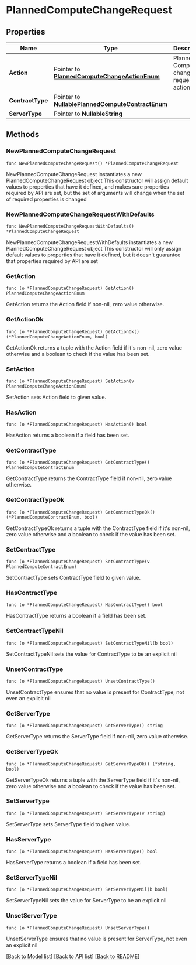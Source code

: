 # PlannedComputeChangeRequest

## Properties

Name | Type | Description | Notes
------------ | ------------- | ------------- | -------------
**Action** | Pointer to [**PlannedComputeChangeActionEnum**](PlannedComputeChangeActionEnum.md) | Planned Compute change request action type | [optional] 
**ContractType** | Pointer to [**NullablePlannedComputeContractEnum**](PlannedComputeContractEnum.md) |  | [optional] 
**ServerType** | Pointer to **NullableString** |  | [optional] 

## Methods

### NewPlannedComputeChangeRequest

`func NewPlannedComputeChangeRequest() *PlannedComputeChangeRequest`

NewPlannedComputeChangeRequest instantiates a new PlannedComputeChangeRequest object
This constructor will assign default values to properties that have it defined,
and makes sure properties required by API are set, but the set of arguments
will change when the set of required properties is changed

### NewPlannedComputeChangeRequestWithDefaults

`func NewPlannedComputeChangeRequestWithDefaults() *PlannedComputeChangeRequest`

NewPlannedComputeChangeRequestWithDefaults instantiates a new PlannedComputeChangeRequest object
This constructor will only assign default values to properties that have it defined,
but it doesn't guarantee that properties required by API are set

### GetAction

`func (o *PlannedComputeChangeRequest) GetAction() PlannedComputeChangeActionEnum`

GetAction returns the Action field if non-nil, zero value otherwise.

### GetActionOk

`func (o *PlannedComputeChangeRequest) GetActionOk() (*PlannedComputeChangeActionEnum, bool)`

GetActionOk returns a tuple with the Action field if it's non-nil, zero value otherwise
and a boolean to check if the value has been set.

### SetAction

`func (o *PlannedComputeChangeRequest) SetAction(v PlannedComputeChangeActionEnum)`

SetAction sets Action field to given value.

### HasAction

`func (o *PlannedComputeChangeRequest) HasAction() bool`

HasAction returns a boolean if a field has been set.

### GetContractType

`func (o *PlannedComputeChangeRequest) GetContractType() PlannedComputeContractEnum`

GetContractType returns the ContractType field if non-nil, zero value otherwise.

### GetContractTypeOk

`func (o *PlannedComputeChangeRequest) GetContractTypeOk() (*PlannedComputeContractEnum, bool)`

GetContractTypeOk returns a tuple with the ContractType field if it's non-nil, zero value otherwise
and a boolean to check if the value has been set.

### SetContractType

`func (o *PlannedComputeChangeRequest) SetContractType(v PlannedComputeContractEnum)`

SetContractType sets ContractType field to given value.

### HasContractType

`func (o *PlannedComputeChangeRequest) HasContractType() bool`

HasContractType returns a boolean if a field has been set.

### SetContractTypeNil

`func (o *PlannedComputeChangeRequest) SetContractTypeNil(b bool)`

 SetContractTypeNil sets the value for ContractType to be an explicit nil

### UnsetContractType
`func (o *PlannedComputeChangeRequest) UnsetContractType()`

UnsetContractType ensures that no value is present for ContractType, not even an explicit nil
### GetServerType

`func (o *PlannedComputeChangeRequest) GetServerType() string`

GetServerType returns the ServerType field if non-nil, zero value otherwise.

### GetServerTypeOk

`func (o *PlannedComputeChangeRequest) GetServerTypeOk() (*string, bool)`

GetServerTypeOk returns a tuple with the ServerType field if it's non-nil, zero value otherwise
and a boolean to check if the value has been set.

### SetServerType

`func (o *PlannedComputeChangeRequest) SetServerType(v string)`

SetServerType sets ServerType field to given value.

### HasServerType

`func (o *PlannedComputeChangeRequest) HasServerType() bool`

HasServerType returns a boolean if a field has been set.

### SetServerTypeNil

`func (o *PlannedComputeChangeRequest) SetServerTypeNil(b bool)`

 SetServerTypeNil sets the value for ServerType to be an explicit nil

### UnsetServerType
`func (o *PlannedComputeChangeRequest) UnsetServerType()`

UnsetServerType ensures that no value is present for ServerType, not even an explicit nil

[[Back to Model list]](../README.md#documentation-for-models) [[Back to API list]](../README.md#documentation-for-api-endpoints) [[Back to README]](../README.md)


